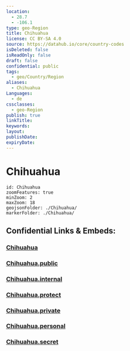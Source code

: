 ```yaml
---
location:
  - 28.7
  - -106.1
type: geo-Region
title: Chihuahua
license: CC BY-SA 4.0
source: https://datahub.io/core/country-codes
isDeleted: false
isReadOnly: false
draft: false
confidential: public
tags:
  - geo/Country/Region
aliases:
  - Chihuahua
Languages:
  - de
cssclasses:
  - geo-Region
publish: true
linkTitle:
keywords:
layout:
publishDate:
expiryDate:
---
```


# Chihuahua

```leaflet
id: Chihuahua
zoomFeatures: true 
minZoom: 2 
maxZoom: 18
geojsonFolder: ./Chihuahua/
markerFolder: ./Chihuahua/
```


## Confidential Links & Embeds: 

### [Chihuahua](/_Standards/Earth/Continent/America~Central/Mexico/States~Mexico/Chihuahua.md) 

### [Chihuahua.public](/_public/Earth/Continent/America~Central/Mexico/States~Mexico/Chihuahua.public.md) 

### [Chihuahua.internal](/_internal/Earth/Continent/America~Central/Mexico/States~Mexico/Chihuahua.internal.md) 

### [Chihuahua.protect](/_protect/Earth/Continent/America~Central/Mexico/States~Mexico/Chihuahua.protect.md) 

### [Chihuahua.private](/_private/Earth/Continent/America~Central/Mexico/States~Mexico/Chihuahua.private.md) 

### [Chihuahua.personal](/_personal/Earth/Continent/America~Central/Mexico/States~Mexico/Chihuahua.personal.md) 

### [Chihuahua.secret](/_secret/Earth/Continent/America~Central/Mexico/States~Mexico/Chihuahua.secret.md)


